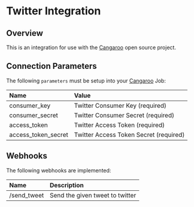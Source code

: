 # Twitter Integration

## Overview

This is an integration for use with the
[Cangaroo](https://github.com/nebulab/cangaroo) open source project.

## Connection Parameters

The following `parameters` must be setup into your
[Cangaroo](https://github.com/nebulab/cangaroo) Job:

| Name | Value |
| :----| :-----|
| consumer_key | Twitter Consumer Key (required) |
| consumer_secret | Twitter Consumer Secret (required) |
| access_token | Twitter Access Token (required) |
| access_token_secret | Twitter Access Token Secret (required) |

## Webhooks

The following webhooks are implemented:

| Name | Description |
| :----| :-----------|
| /send_tweet | Send the given tweet to twitter |
